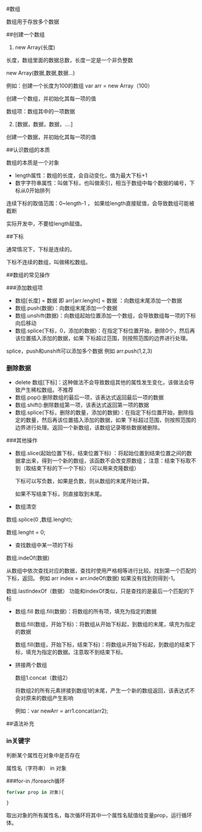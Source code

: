 #数组

数组用于存放多个数据

##创建一个数组

1. new Array(长度)

长度，数组里面的数据总数，长度一定是一个非负整数

new Array(数据,数据,数据...)  

例如：创建一个长度为100的数组   var arr = new Array（100）

创建一个数组，并初始化其每一项的值

数组项：数组其中的一项数据

2. [数据，数据，数据，....]
   
创建一个数据，并初始化其每一项的值
   
##认识数组的本质

数组的本质是一个对象

- length属性：数组的长度，会自动变化，值为最大下标+1
- 数字字符串属性：叫做下标，也叫做索引，相当于数组中每个数据的编号，下标从0开始排列

连续下标的取值范围：0~length-1 ， 如果给length直接赋值，会导致数组可能被截断

实际开发中，不要给length赋值。

##下标

通常情况下，下标是连续的。

下标不连续的数组，叫做稀松数组。

##数组的常见操作

###添加数组项

- 数组[长度] = 数据 即 arr[arr.lenght] = 数据 ：向数组末尾添加一个数据
- 数组.push(数据)：向数组末尾添加一个数据
- 数组.unshift(数据)：向数组起始位置添加一个数组，会导致数组每一项的下标向后移动
- 数组.splice(下标，0，添加的数据)：在指定下标位置开始，删除0个，然后再该位置插入添加的数据，如果
  下标超过范围，则按照范围的边界进行处理。

splice，push和unshift可以添加多个数据 例如 arr.push(1,2,3)

### 删除数据

- delete 数组[下标]：这种做法不会导致数组其他的属性发生变化，该做法会导致产生稀松数组。不推荐
- 数组.pop():删除数组的最后一项，该表达式返回最后一项的数据
- 数组.shift():删除数组第一项，该表达式返回第一项的数据
- 数组.splice(下标，删除的数量，添加的数据)：在指定下标位置开始，删除指定的数量，然后再该位置插入添加的数据，如果
  下标超过范围，则按照范围的边界进行处理。返回一个新数组，该数组记录哪些数据被删除。

###其他操作
- 数组.slice(起始位置下标，结束位置下标) ：将起始位置到结束位置之间的数据拿出来，得到一个新的数组，该函数不会改变原数组；
  注意：结束下标取不到（取结束下标的下一个下标）（可以用来克隆数组）

  下标可以写负数，如果是负数，则从数组的末尾开始计算。
  
  如果不写结束下标，则直接取到末尾。
  
- 数组清空

数组.splice(0 ,数组.lenght);

数组.lenght = 0;

- 查找数组中某一项的下标
  
数组.indeOf(数据)

从数组中依次查找对应的数据，查找时使用严格相等进行比较。找到第一个匹配的下标，返回。 例如 arr index = arr.indeOf(数据)
如果没有找到则得到-1。

数组.lastIndexOf（数据）
功能和indexOf类似，只是查找的是最后一个匹配的下标


- 数组.fill
  数组.fill(数据)：将数组的所有项，填充为指定的数据

  数组.fill(数组，开始下标)：将数组从开始下标起，到数组的末尾，填充为指定的数据

   数组.fill(数组，开始下标，结束下标)：将数组从开始下标起，到数组的结束下标，填充为指定的数据。注意取不到结束下标。

- 拼接两个数组
  
  数组1.concat（数组2）
  
  将数组2的所有元素拼接到数组1的末尾，产生一个新的数组返回，该表达式不会对原来的数组产生影响

  例如：var newArr = arr1.concat(arr2);

##语法补充

### in关键字

判断某个属性在对象中是否存在

属性名（字符串） in 对象

###for-in /forearch循环

```js
for(var prop in 对象){

}
```
取出对象的所有属性名，每次循环将其中一个属性名赋值给变量prop，运行循环体。